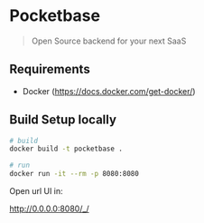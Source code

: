 # Pocketbase

> Open Source backend
for your next SaaS

## Requirements

- Docker (https://docs.docker.com/get-docker/)



## Build Setup locally 

``` bash
# build
docker build -t pocketbase .

# run
docker run -it --rm -p 8080:8080
```

Open url UI in:

http://0.0.0.0:8080/_/
